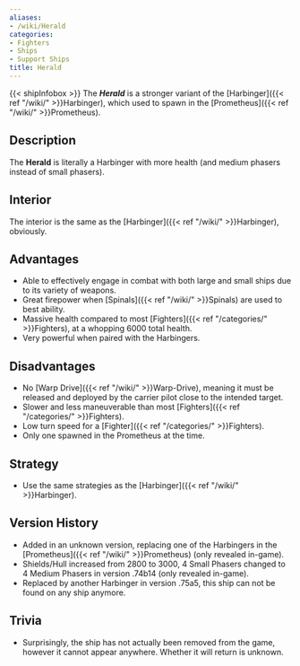 ```yaml
---
aliases:
- /wiki/Herald
categories:
- Fighters
- Ships
- Support Ships
title: Herald
---
```


{{< shipInfobox >}} The **_Herald_** is a stronger variant of the [Harbinger]({{< ref "/wiki/" >}}Harbinger), which used to spawn in the [Prometheus]({{< ref "/wiki/" >}}Prometheus). 

## Description

The **Herald** is literally a Harbinger with more health (and medium phasers instead of small phasers).

## Interior

The interior is the same as the [Harbinger]({{< ref "/wiki/" >}}Harbinger), obviously.

## Advantages

- Able to effectively engage in combat with both large and small ships due to its variety of weapons.
- Great firepower when [Spinals]({{< ref "/wiki/" >}}Spinals) are used to best ability.
- Massive health compared to most [Fighters]({{< ref "/categories/" >}}Fighters), at a whopping 6000 total health.
- Very powerful when paired with the Harbingers.

## Disadvantages

- No [Warp Drive]({{< ref "/wiki/" >}}Warp-Drive), meaning it must be released and deployed by the carrier pilot close to the intended target.
- Slower and less maneuverable than most [Fighters]({{< ref "/categories/" >}}Fighters).
- Low turn speed for a [Fighter]({{< ref "/categories/" >}}Fighters).
- Only one spawned in the Prometheus at the time.

## Strategy

- Use the same strategies as the [Harbinger]({{< ref "/wiki/" >}}Harbinger).

## Version History 

- Added in an unknown version, replacing one of the Harbingers in the [Prometheus]({{< ref "/wiki/" >}}Prometheus) (only revealed in-game).
- Shields/Hull increased from 2800 to 3000, 4 Small Phasers changed to 4 Medium Phasers in version .74b14 (only revealed in-game).
- Replaced by another Harbinger in version .75a5, this ship can not be found on any ship anymore.

## Trivia

- Surprisingly, the ship has not actually been removed from the game, however it cannot appear anywhere. Whether it will return is unknown.